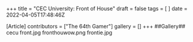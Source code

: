 +++
title = "CEC University: Front of House"
draft = false
tags = [ ]
date = 2022-04-05T17:48:46Z

[Article]
contributors = ["The 64th Gamer"]
gallery = []
+++
##Gallery##
<gallery>
cecu front.jpg
fronthouwow.png
frontie.jpg
</gallery>